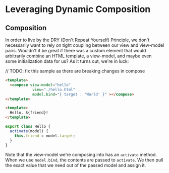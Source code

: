# Leveraging Dynamic Composition

## Composition

In order to live by the DRY (Don't Repeat Yourself) Principle, we don't necessarily want to rely on tight coupling
between our view and view-model pairs. Wouldn't it be great if there was a custom element that would arbitrarily combine
an HTML template, a view-model, and maybe even some initialization data for us? As it turns out, we're in luck:

// TODO: fix this sample as there are breaking changes in compose

```HTML compose-template.html
<template>
  <compose view-model="hello"
            view="./hello.html"
            model.bind="{ target : 'World' }" ></compose>
</template>
```

```HTML hello.html
<template>
  Hello, ${friend}!
</template>
```

```JavaScript hello.js
export class Hello {
  activate(model) {
    this.friend = model.target;
  }
}
```

Note that the view-model we're composing into has an `activate` method. When we use `model.bind`, the contents are passed to `activate`. We then pull the exact value that we need out of the passed model and assign it.
